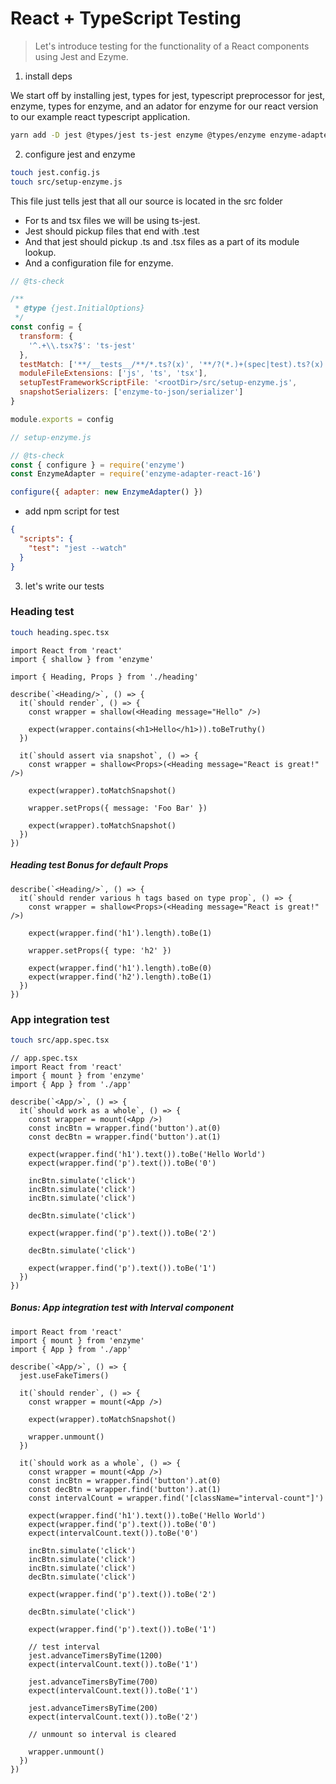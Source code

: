 # React + TypeScript Testing

> Let's introduce testing for the functionality of a React components using Jest and Ezyme.

1.  install deps

We start off by installing jest, types for jest, typescript preprocessor for jest, enzyme, types for enzyme, and an adator for enzyme for our react version to our example react typescript application.

```sh
yarn add -D jest @types/jest ts-jest enzyme @types/enzyme enzyme-adapter-react-16 @types/enzyme-adapter-react-16 enzyme-to-json
```

2.  configure jest and enzyme

```sh
touch jest.config.js
touch src/setup-enzyme.js
```

This file just tells jest that all our source is located in the src folder

- For ts and tsx files we will be using ts-jest.
- Jest should pickup files that end with .test
- And that jest should pickup .ts and .tsx files as a part of its module lookup.
- And a configuration file for enzyme.

```js
// @ts-check

/**
 * @type {jest.InitialOptions}
 */
const config = {
  transform: {
    '^.+\\.tsx?$': 'ts-jest'
  },
  testMatch: ['**/__tests__/**/*.ts?(x)', '**/?(*.)+(spec|test).ts?(x)'],
  moduleFileExtensions: ['js', 'ts', 'tsx'],
  setupTestFrameworkScriptFile: '<rootDir>/src/setup-enzyme.js',
  snapshotSerializers: ['enzyme-to-json/serializer']
}

module.exports = config
```

```js
// setup-enzyme.js

// @ts-check
const { configure } = require('enzyme')
const EnzymeAdapter = require('enzyme-adapter-react-16')

configure({ adapter: new EnzymeAdapter() })
```

- add npm script for test

```json
{
  "scripts": {
    "test": "jest --watch"
  }
}
```

3.  let's write our tests

### Heading test

```sh
touch heading.spec.tsx
```

```tsx
import React from 'react'
import { shallow } from 'enzyme'

import { Heading, Props } from './heading'

describe(`<Heading/>`, () => {
  it(`should render`, () => {
    const wrapper = shallow(<Heading message="Hello" />)

    expect(wrapper.contains(<h1>Hello</h1>)).toBeTruthy()
  })

  it(`should assert via snapshot`, () => {
    const wrapper = shallow<Props>(<Heading message="React is great!" />)

    expect(wrapper).toMatchSnapshot()

    wrapper.setProps({ message: 'Foo Bar' })

    expect(wrapper).toMatchSnapshot()
  })
})
```

##### Heading test Bonus for default Props

```tsx
describe(`<Heading/>`, () => {
  it(`should render various h tags based on type prop`, () => {
    const wrapper = shallow<Props>(<Heading message="React is great!" />)

    expect(wrapper.find('h1').length).toBe(1)

    wrapper.setProps({ type: 'h2' })

    expect(wrapper.find('h1').length).toBe(0)
    expect(wrapper.find('h2').length).toBe(1)
  })
})
```

### App integration test

```sh
touch src/app.spec.tsx
```

```tsx
// app.spec.tsx
import React from 'react'
import { mount } from 'enzyme'
import { App } from './app'

describe(`<App/>`, () => {
  it(`should work as a whole`, () => {
    const wrapper = mount(<App />)
    const incBtn = wrapper.find('button').at(0)
    const decBtn = wrapper.find('button').at(1)

    expect(wrapper.find('h1').text()).toBe('Hello World')
    expect(wrapper.find('p').text()).toBe('0')

    incBtn.simulate('click')
    incBtn.simulate('click')
    incBtn.simulate('click')

    decBtn.simulate('click')

    expect(wrapper.find('p').text()).toBe('2')

    decBtn.simulate('click')

    expect(wrapper.find('p').text()).toBe('1')
  })
})
```

##### Bonus: App integration test with Interval component

```tsx
import React from 'react'
import { mount } from 'enzyme'
import { App } from './app'

describe(`<App/>`, () => {
  jest.useFakeTimers()

  it(`should render`, () => {
    const wrapper = mount(<App />)

    expect(wrapper).toMatchSnapshot()

    wrapper.unmount()
  })

  it(`should work as a whole`, () => {
    const wrapper = mount(<App />)
    const incBtn = wrapper.find('button').at(0)
    const decBtn = wrapper.find('button').at(1)
    const intervalCount = wrapper.find('[className="interval-count"]')

    expect(wrapper.find('h1').text()).toBe('Hello World')
    expect(wrapper.find('p').text()).toBe('0')
    expect(intervalCount.text()).toBe('0')

    incBtn.simulate('click')
    incBtn.simulate('click')
    incBtn.simulate('click')
    decBtn.simulate('click')

    expect(wrapper.find('p').text()).toBe('2')

    decBtn.simulate('click')

    expect(wrapper.find('p').text()).toBe('1')

    // test interval
    jest.advanceTimersByTime(1200)
    expect(intervalCount.text()).toBe('1')

    jest.advanceTimersByTime(700)
    expect(intervalCount.text()).toBe('1')

    jest.advanceTimersByTime(200)
    expect(intervalCount.text()).toBe('2')

    // unmount so interval is cleared

    wrapper.unmount()
  })
})
```
